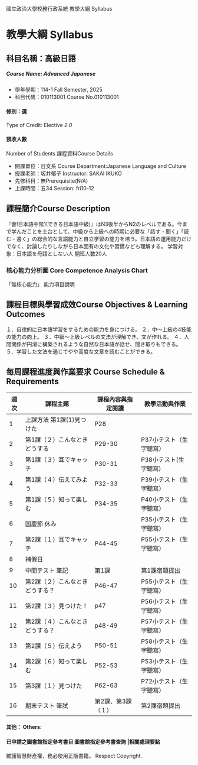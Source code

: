 國立政治大學校務行政系統 教學大綱 Syllabus
# 教學大綱 Syllabus
##  科目名稱：高級日語 
#####  Course Name: Advanced Japanese
  * 學年學期：114-1 Fall Semester, 2025 
  * 科目代碼：010113001 Course No.010113001
#### 修別：選
Type of Credit: Elective 
_2.0_
#### 預收人數
Number of Students
課程資料Course Details
  * 開課單位：日文系 Course Department:Japanese Language and Culture 
  * 授課老師：坂井郁子 Instructor: SAKAI IKUKO 
  * 先修科目：無Prerequisite(N/A)
  * 上課時間：五34 Session: fri10-12
##  課程簡介Course Description
『會!日本語中階1(できる日本語中級)』はN3後半からN2のレベルである。今まで学んだことを土台として、中級から上級への時期に必要な「話す・聞く」「読む・書く」の総合的な言語能力と自立学習の能力を培う。日本語の運用能力だけでなく、討論したりしながら日本固有の文化や習慣なども理解する。
学習対象：日本語を母語としない人
開班人数20人
###  核心能力分析圖 Core Competence Analysis Chart
「無核心能力」 
能力項目說明
##  課程目標與學習成效Course Objectives & Learning Outcomes 
１．自律的に日本語学習をするための能力を身につける。
２．中～上級の4技能の能力の向上。
３．中級～上級レベルの文法が理解でき、文が作れる。
４．人間関係が円滑に構築されるような自然な日本語が話せ、聞き取りもできる。
５．学習した文法を通じてやや高度な文章を読むことができる。
##  每周課程進度與作業要求 Course Schedule & Requirements
週次 | 課程主題 | 課程內容與指定閱讀 | 教學活動與作業  
---|---|---|---  
1 | 上課方法 第1課(1)見つけた | P28 |   
2 | 第1課（２）こんなときどうする | P29-30 | P37小テスト（生字聽寫）  
3 | 第1課（３）耳でキャッチ | P30-31 | P38小テスト(生字聽寫)   
4 | 第1課（４）伝えてみよう | P32-33 | P39小テスト（生字聽寫）   
5 | 第1課（５）知って楽しむ | P34-35 | P40小テスト（生字聽寫）   
6 | 国慶節 休み |  | P35小テスト（生字聽寫）   
7 | 第2課（１）耳でキャッチ | P44-45 | P55小テスト（生字聽寫）   
8 | 補假日 |  |   
9 | 中間テスト 筆記 | 第1課 | 第1課宿題提出  
10 | 第2課（２）こんなときどうする？ | P46-47 | P55小テスト（生字聽寫）   
11 | 第2課（３）見つけた！ | p47 | P56小テスト（生字聽寫）  
12 | 第2課（４）こんなときどうする？ | p48-49 | P57小テスト（生字聽寫）  
13 | 第2課（５）伝えよう | P50-51 | P58小テスト（生字聽寫）  
14 | 第2課（６）知って楽しむ | P52-53 | P53小テスト（生字聽寫）  
15 | 第3課（１）見つけた | P62-63 | P72小テスト（生字聽寫）  
16 | 期末テスト 筆試 | 第2課、第3課（１） | 第2課宿題提出  
####  其他： Others:
####  已申請之圖書館指定參考書目  圖書館指定參考書查詢 |相關處理要點
維護智慧財產權，務必使用正版書籍。 Respect Copyright.